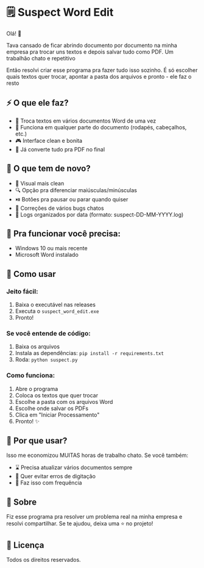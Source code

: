 # 🗒️ Suspect Word Edit

Olá! 👋

Tava cansado de ficar abrindo documento por documento na minha empresa pra trocar uns textos e depois salvar tudo como PDF. Um trabalhão chato e repetitivo

Então resolvi criar esse programa pra fazer tudo isso sozinho. É só escolher quais textos quer trocar, apontar a pasta dos arquivos e pronto - ele faz o resto

## ⚡ O que ele faz?

* 🔁 Troca textos em vários documentos Word de uma vez
* 📑 Funciona em qualquer parte do documento (rodapés, cabeçalhos, etc.)
* 🎮 Interface clean e bonita
* 💫 Já converte tudo pra PDF no final

## 🌟 O que tem de novo?

* 🧩 Visual mais clean
* 🔍 Opção pra diferenciar maiúsculas/minúsculas 
* ⏯️ Botões pra pausar ou parar quando quiser
* 🔧 Correções de vários bugs chatos
* 📁 Logs organizados por data (formato: suspect-DD-MM-YYYY.log)

## 📌 Pra funcionar você precisa:

* Windows 10 ou mais recente
* Microsoft Word instalado

## 🚀 Como usar

### Jeito fácil:

1. Baixa o executável nas releases
2. Executa o `suspect_word_edit.exe`
3. Pronto!

### Se você entende de código:

1. Baixa os arquivos
2. Instala as dependências: `pip install -r requirements.txt`
3. Roda: `python suspect.py`

### Como funciona:

1. Abre o programa
2. Coloca os textos que quer trocar
3. Escolhe a pasta com os arquivos Word
4. Escolhe onde salvar os PDFs
5. Clica em "Iniciar Processamento"
6. Pronto! ✨

## 💭 Por que usar?

Isso me economizou MUITAS horas de trabalho chato. Se você também:

* ⌛ Precisa atualizar vários documentos sempre
* 🎯 Quer evitar erros de digitação
* 🔄 Faz isso com frequência

## 👤 Sobre

Fiz esse programa pra resolver um problema real na minha empresa e resolvi compartilhar. Se te ajudou, deixa uma ⭐ no projeto!

## 📜 Licença

Todos os direitos reservados. 